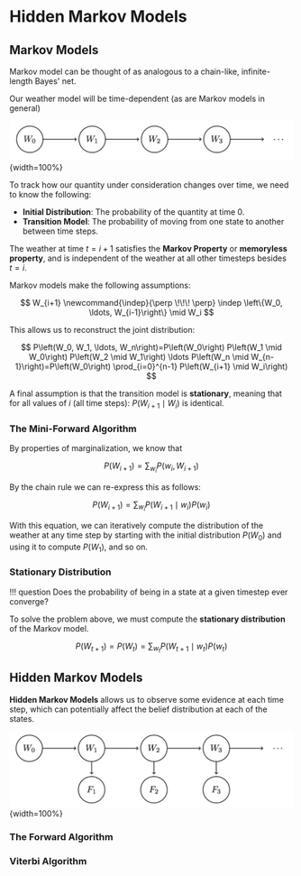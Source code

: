 # Hidden Markov Models

## Markov Models

Markov model can be thought of as analogous to a chain-like, infinite-length
Bayes' net.

Our weather model will be time-dependent (as are Markov models in general)

![alt text](../img/weather.png){width=100%}

To track how our quantity under consideration changes over time,
we need to know the following:

* **Initial Distribution**: The probability of the quantity at time 0.
* **Transition Model**: The probability of moving from one state to another between time steps.

The weather at time $t = i + 1$ satisfies the **Markov Property** or 
**memoryless property**, and is independent of the weather at all other 
timesteps besides $t = i$.

Markov models make the following assumptions:

$$
W_{i+1} \newcommand{\indep}{\perp \!\!\! \perp} \indep \left\{W_0, \ldots, W_{i-1}\right\} \mid W_i
$$

This allows us to reconstruct the joint distribution:

$$
P\left(W_0, W_1, \ldots, W_n\right)=P\left(W_0\right) P\left(W_1 \mid W_0\right) P\left(W_2 \mid W_1\right) \ldots P\left(W_n \mid W_{n-1}\right)=P\left(W_0\right) \prod_{i=0}^{n-1} P\left(W_{i+1} \mid W_i\right)
$$

A final assumption is that the transition model is **stationary**, meaning that for all values of $i$ (all time steps):
$P\left(W_{i+1} \mid W_i\right)$ is identical.

### The Mini-Forward Algorithm

By properties of marginalization, we know that

$$
P\left(W_{i+1}\right)=\sum_{w_i} P\left(w_i, W_{i+1}\right)
$$

By the chain rule we can re-express this as follows:

$$
P\left(W_{i+1}\right)=\sum_{w_i} P\left(W_{i+1} \mid w_i\right) P\left(w_i\right)
$$

With this equation, we can iteratively compute the distribution of the weather
at any time step by starting with the initial distribution $P\left(W_0\right)$
and using it to compute $P\left(W_1\right)$, and so on.

### Stationary Distribution

!!! question
    Does the probability of being in a state at a given timestep ever converge?

To solve the problem above, we must compute the **stationary distribution** of the Markov model. 

$$
P\left(W_{t+1}\right)=P\left(W_t\right)=\sum_{w_t} P\left(W_{t+1} \mid w_t\right) P\left(w_t\right)
$$

## Hidden Markov Models

**Hidden Markov Models** allows us to observe some evidence at each time step,
which can potentially affect the belief distribution at each of the states.

![alt text](../img/hidden-weather.png){width=100%}

### The Forward Algorithm

### Viterbi Algorithm